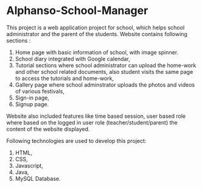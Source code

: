 # Alphanso-School-Manager
This project is a web application project for school, which helps school administrator and the parent of the students.
Website contains following sections :
1. Home page with basic information of school, with image spinner.
2. School diary integrated with Google calendar,
3. Tutorial sections where school administrator can upload the home-work and other school related documents, also student
visits the same page to access the tutorials and home-work,
4. Gallery page where school adminstrator uploads the photos and videos of various festivals,
5. Sign-in page,
6. Signup page.

Website also included features like time based session, 
user based role where based on the logged in user role (teacher/student/parent) the content of the website displayed.


Following technologies are used to develop this project: 
1. HTML,
2. CSS,
3. Javascript,
4. Java,
5. MySQL Database. 

